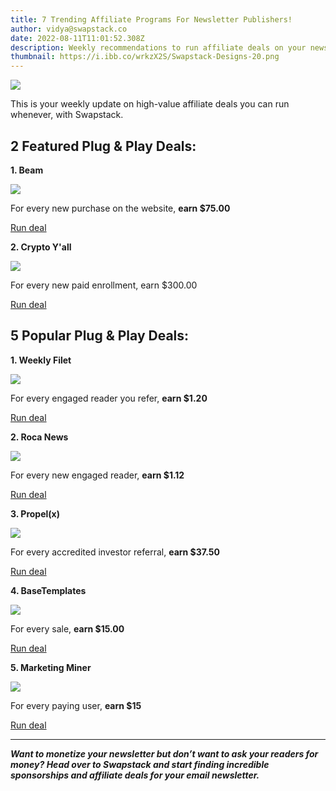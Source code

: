 ```yaml
---
title: 7 Trending Affiliate Programs For Newsletter Publishers!
author: vidya@swapstack.co
date: 2022-08-11T11:01:52.308Z
description: Weekly recommendations to run affiliate deals on your newsletter.
thumbnail: https://i.ibb.co/wrkzX2S/Swapstack-Designs-20.png
---
```

![](https://i.ibb.co/wrkzX2S/Swapstack-Designs-20.png)

This is your weekly update on high-value affiliate deals you can run whenever, with Swapstack.

## 2 Featured Plug & Play Deals:

**1. Beam**

![](https://i.ibb.co/QcnKSrT/Copy-of-Copy-of-Copy-of-Maria-Beam-30.jpg)

For every new purchase on the website, **earn $75.00**

[Run deal](https://app.swapstack.co/dashboard-newsletters/plug-and-play)

**2. Crypto Y'all**

![](https://i.ibb.co/NYyW26k/unnamed-2.png)

For every new paid enrollment, earn $300.00

[Run deal](https://app.swapstack.co/dashboard-newsletters/plug-and-play)



## 5 Popular Plug & Play Deals:

**1. Weekly Filet** 

![](https://i.ibb.co/QkmvGC7/Logo-simple-square.png)

For every engaged reader you refer, **earn $1.20**

[Run deal](https://app.swapstack.co/dashboard-newsletters/plug-and-play)

**2. Roca News**

![](https://i.ibb.co/gw6JdHy/Roca-News-White.jpg)

For every new engaged reader, **earn $1.12**

[Run deal](https://app.swapstack.co/dashboard-newsletters/plug-and-play)

**3. Propel(x)**

![](https://i.ibb.co/3N1rpX1/Propel-x-Brand-Logo.png)

For every accredited investor referral, **earn $37.50**

[Run deal](https://app.swapstack.co/dashboard-newsletters/plug-and-play)

**4. BaseTemplates**

![](https://i.ibb.co/BLmgjZm/pitch-deck-template.jpg)

For every sale, **earn $15.00**

[Run deal](https://app.swapstack.co/dashboard-newsletters/plug-and-play)

**5. Marketing Miner**

![](https://i.ibb.co/Bnp1TNy/marketing-miner-logo-big.png)

For every paying user, **earn $15**

[Run deal](https://app.swapstack.co/dashboard-newsletters/plug-and-play)

- - -

***Want to monetize your newsletter but don’t want to ask your readers for money? Head over to Swapstack and start finding incredible sponsorships and affiliate deals for your email newsletter.***